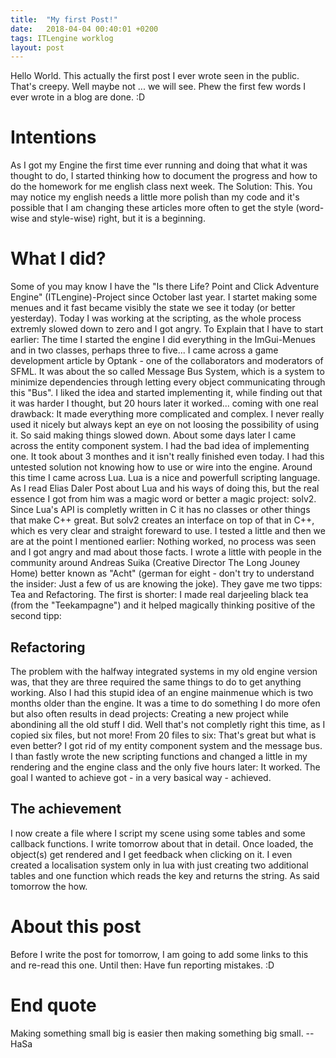 ```yaml
---
title:  "My first Post!"
date:   2018-04-04 00:40:01 +0200
tags: ITLengine worklog 
layout: post
---
```


Hello World. This actually the first post I ever wrote seen in the public. That's creepy. Well maybe not ... we will see. Phew the first few words I ever wrote in a blog are done. :D

# Intentions #
As I got my Engine the first time ever running and doing that what it was thought to do, I started thinking how to document the progress and how to do the homework for me english class next week. The Solution: This. You may notice my english needs a little more polish than my code and it's possible that I am changing these articles more often to get the style (word-wise and style-wise) right, but it is a beginning.

# What I did? #
Some of you may know I have the "Is there Life? Point and Click Adventure Engine" (ITLengine)-Project since October last year. I startet making some menues and it fast became visibly the state we see it today (or better yesterday). Today I was working at the scripting, as the whole process extremly slowed down to zero and I got angry. To Explain that I have to start earlier: The time I started the engine I did everything in the ImGui-Menues and in two classes, perhaps three to five... I came across a game development article by Optank - one of the collaborators and moderators of SFML. It was about the so called Message Bus System, which is a system to minimize dependencies through letting every object communicating through this "Bus". I liked the idea and started implementing it, while finding out that it was harder I thought, but 20 hours later it worked... coming with one real drawback: It made everything more complicated and complex. I never really used it nicely but always kept an eye on not loosing the possibility of using it. So said making things slowed down. About some days later I came across the entity component system. I had the bad idea of implementing one. It took about 3 monthes and it isn't really finished even today. I had this untested solution not knowing how to use or wire into the engine. Around this time I came across Lua. Lua is a nice and powerfull scripting language. As I read Elias Daler Post about Lua and his ways of doing this, but the real essence I got from him was a magic word or better a magic project: solv2. Since Lua's API is completly written in C it has no classes or other things that make C++ great. But solv2 creates an interface on top of that in C++, which es very clear and straight foreward to use. I tested a little and then we are at the point I mentioned earlier: Nothing worked, no process was seen and I got angry and mad about those facts. I wrote a little with people in the community around Andreas Suika (Creative Director The Long Jouney Home) better known as "Acht" (german for eight - don't try to understand the insider: Just a few of us are knowing the joke). They gave me two tipps: Tea and Refactoring. The first is shorter: I made real darjeeling black tea (from the "Teekampagne") and it helped magically thinking positive of the second tipp:

## Refactoring ##
The problem with the halfway integrated systems in my old engine version was, that they are three required the same things to do to get anything working. Also I had this stupid idea of an engine mainmenue which is two months older than the engine. It was a time to do something I do more ofen but also often results in dead projects: Creating a new project while abondining all the old stuff I did. Well that's not completly right this time, as I copied six files, but not more! From 20 files to six: That's great but what is even better? I got rid of my entity component system and the message bus. I than fastly wrote the new scripting functions and changed a little in my rendering and the engine class and the only five hours later: It worked. The goal I wanted to achieve got - in a very basical way - achieved.

## The achievement ##
I now create a file where I script my scene using some tables and some callback functions. I write tomorrow about that in detail. Once loaded, the object(s) get rendered and I get feedback when clicking on it. I even created a localisation system only in lua with just creating two additional tables and one function which reads the key and returns the string. As said tomorrow the how.

# About this post #
Before I write the post for tomorrow, I am going to add some links to this and re-read this one. Until then: Have fun reporting mistakes. :D

# End quote #
Making something small big is easier then making something big small.
-- HaSa
